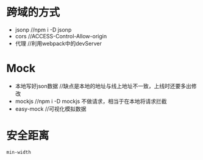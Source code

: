 #   跨域的方式
-   jsonp       //npm i -D jsonp
-   cors        //ACCESS-Control-Allow-origin
-   代理        //利用webpack中的devServer

#   Mock
-   本地写好json数据     //缺点是本地的地址与线上地址不一致，上线时还要多出修改
-   mockjs              //npm i -D mockjs  不做请求，相当于在本地将请求拦截
-   easy-mock           //可视化模拟数据

#   安全距离
    min-width

